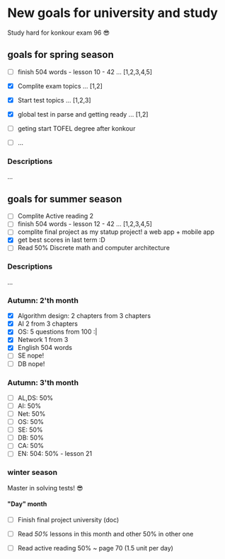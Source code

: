# New goals for university and study
Study hard for konkour exam 96 :sunglasses:

## goals for spring season

- [ ] finish 504 words - lesson 10 - 42 ...	 [1,2,3,4,5]
- [x] Complite exam topics ...	 [1,2]
- [x] Start test topics ...	 [1,2,3]
- [x] global test in parse and getting ready ...	 [1,2]
- [ ] geting start TOFEL degree after konkour
- [ ] ...



### Descriptions
...

## goals for summer season
- [ ] Complite Active reading 2
- [ ] finish 504 words - lesson 12 - 42 ...	 [1,2,3,4,5]
- [ ] complite final project as my statup project! a web app + mobile app
- [x] get best scores in last term :D
- [ ] Read 50% Discrete math and computer architecture

### Descriptions
...

### Autumn: 2'th month
- [x] Algorithm design: 2 chapters from 3 chapters
- [x] AI 2 from 3 chapters
- [x] OS: 5 questions from 100 :|
- [x] Network 1 from 3
- [x] English 504 words
- [ ] SE nope!
- [ ] DB nope!
### Autumn: 3'th month
- [ ] AL,DS: 50% 
- [ ] AI: 50% 
- [ ] Net: 50% 
- [ ] OS: 50% 
- [ ] SE: 50% 
- [ ] DB: 50% 
- [ ] CA: 50%
- [ ] EN: 504: 50% - lesson 21

### winter season

Master in solving tests! 😎

#### "Day" month

- [ ] Finish final project university (doc)
- [ ] Read *50%* lessons in this month and other 50% in other one
- [ ] Read active reading 50% ~ page 70 (1.5 unit per day)

